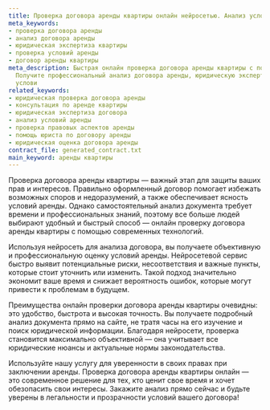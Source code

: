 ```yaml
---
title: Проверка договора аренды квартиры онлайн нейросетью. Анализ условий и консультаця
meta_keywords:
- проверка договора аренды
- анализ договора аренды
- юридическая экспертиза квартиры
- проверка условий аренды
- договор аренды квартиры
meta_description: Быстрая онлайн проверка договора аренды квартиры с помощью нейросети.
  Получите профессиональный анализ договора аренды, юридическую экспертизу и проверку
  услови
related_keywords:
- юридическая проверка договора аренды
- консультация по аренде квартиры
- юридическая экспертиза договора
- анализ условий аренды
- проверка правовых аспектов аренды
- помощь юриста по договору аренды
- юридическая оценка договора аренды
contract_file: generated_contract.txt
main_keyword: аренды квартиры
---
```


Проверка договора аренды квартиры — важный этап для защиты ваших прав и интересов. Правильно оформленный договор помогает избежать возможных споров и недоразумений, а также обеспечивает ясность условий аренды. Однако самостоятельный анализ документа требует времени и профессиональных знаний, поэтому все больше людей выбирают удобный и быстрый способ — онлайн проверку договора аренды квартиры с помощью современных технологий.

Используя нейросеть для анализа договора, вы получаете объективную и профессиональную оценку условий аренды. Нейросетевой сервис быстро выявит потенциальные риски, несоответствия и важные пункты, которые стоит уточнить или изменить. Такой подход значительно экономит ваше время и снижает вероятность ошибок, которые могут привести к проблемам в будущем.

Преимущества онлайн проверки договора аренды квартиры очевидны: это удобство, быстрота и высокая точность. Вы получаете подробный анализ документа прямо на сайте, не тратя часы на его изучение и поиск юридической информации. Благодаря нейросети, проверка становится максимально объективной — она учитывает все юридические нюансы и актуальные нормы законодательства.

Используйте нашу услугу для уверенности в своих правах при заключении аренды. Проверка договора аренды квартиры онлайн — это современное решение для тех, кто ценит свое время и хочет обезопасить свои интересы. Закажите анализ прямо сейчас и будьте уверены в легальности и прозрачности условий вашего договора!